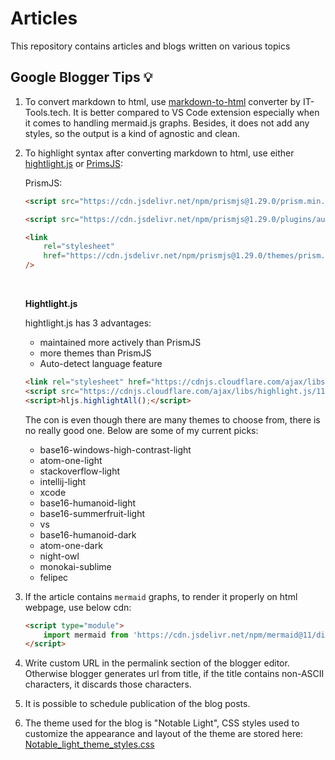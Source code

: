 # Articles

This repository contains articles and blogs written on various topics

## Google Blogger Tips :bulb:

1. To convert markdown to html, use [markdown-to-html](https://it-tools.tech/markdown-to-html) converter by IT-Tools.tech. It is better compared to VS Code extension especially when it comes to handling mermaid.js graphs.
   Besides, it does not add any styles, so the output is a kind of agnostic and clean.

1. To highlight syntax after converting markdown to html, use either [hightlight.js](https://github.com/highlightjs/highlight.js) or [PrimsJS](https://github.com/PrismJS/prism):

    PrismJS:

    ```html
    <script src="https://cdn.jsdelivr.net/npm/prismjs@1.29.0/prism.min.js"></script>

    <script src="https://cdn.jsdelivr.net/npm/prismjs@1.29.0/plugins/autoloader/prism-autoloader.min.js"></script>

    <link
        rel="stylesheet"
        href="https://cdn.jsdelivr.net/npm/prismjs@1.29.0/themes/prism.min.css"
    />
    ```

    </br>

    **Hightlight.js**

    hightlight.js has 3 advantages:

    - maintained more actively than PrismJS
    - more themes than PrismJS
    - Auto-detect language feature

    ```html
    <link rel="stylesheet" href="https://cdnjs.cloudflare.com/ajax/libs/highlight.js/11.9.0/styles/atom-one-light.min.css">
    <script src="https://cdnjs.cloudflare.com/ajax/libs/highlight.js/11.9.0/highlight.min.js"></script>
    <script>hljs.highlightAll();</script>
    ```

    The con is even though there are many themes to choose from, there is no really good one.
    Below are some of my current picks:
    - base16-windows-high-contrast-light
    - atom-one-light
    - stackoverflow-light
    - intellij-light
    - xcode
    - base16-humanoid-light
    - base16-summerfruit-light
    - vs
    - base16-humanoid-dark
    - atom-one-dark
    - night-owl
    - monokai-sublime
    - felipec

1. If the article contains `mermaid` graphs, to render it properly on html webpage, use below cdn:

    ```html
    <script type="module">
        import mermaid from 'https://cdn.jsdelivr.net/npm/mermaid@11/dist/mermaid.esm.min.mjs';
    </script>
    ```

1. Write custom URL in the permalink section of the blogger editor. Otherwise blogger generates url from title, if the title contains non-ASCII characters, it discards those characters.

1. It is possible to schedule publication of the blog posts.

1. The theme used for the blog is "Notable Light", CSS styles used to customize the appearance and layout of the theme are stored here: [Notable_light_theme_styles.css](./Google_Blogger/Notable_light_theme_styles.css)
